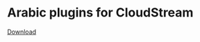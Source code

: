 # Arabic plugins for CloudStream

[Download](https://cs.repo/?raw.githubusercontent.com/Spoonge/cloudstream-extensions-arabic/builds/repo.json)
